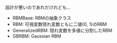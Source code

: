 設計が悪いのであれだけれども…

- RBMBase: RBMの抽象クラス
- RBM: 可視変数隠れ変数ともに二値{0, 1}のRBM
- GeneralizedRBM: 隠れ変数を多値に分割したRBM
- GBRBM: Gaussian RBM
